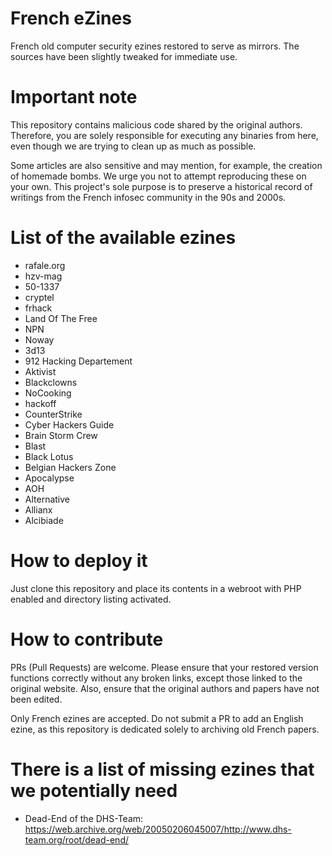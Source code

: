 # French eZines

French old computer security ezines restored to serve as mirrors. The sources have been slightly tweaked for immediate use.

# Important note

This repository contains malicious code shared by the original authors. Therefore, you are solely responsible for executing any binaries from here, even though we are trying to clean up as much as possible.

Some articles are also sensitive and may mention, for example, the creation of homemade bombs. We urge you not to attempt reproducing these on your own. This project's sole purpose is to preserve a historical record of writings from the French infosec community in the 90s and 2000s.

# List of the available ezines

* rafale.org
* hzv-mag
* 50-1337
* cryptel
* frhack
* Land Of The Free
* NPN
* Noway
* 3d13
* 912 Hacking Departement
* Aktivist
* Blackclowns
* NoCooking
* hackoff
* CounterStrike
* Cyber Hackers Guide
* Brain Storm Crew
* Blast
* Black Lotus
* Belgian Hackers Zone
* Apocalypse
* AOH
* Alternative
* Allianx
* Alcibiade

# How to deploy it

Just clone this repository and place its contents in a webroot with PHP enabled and directory listing activated.

# How to contribute

PRs (Pull Requests) are welcome. Please ensure that your restored version functions correctly without any broken links, except those linked to the original website. Also, ensure that the original authors and papers have not been edited.

Only French ezines are accepted. Do not submit a PR to add an English ezine, as this repository is dedicated solely to archiving old French papers.

# There is a list of missing ezines that we potentially need

* Dead-End of the DHS-Team: https://web.archive.org/web/20050206045007/http://www.dhs-team.org/root/dead-end/

